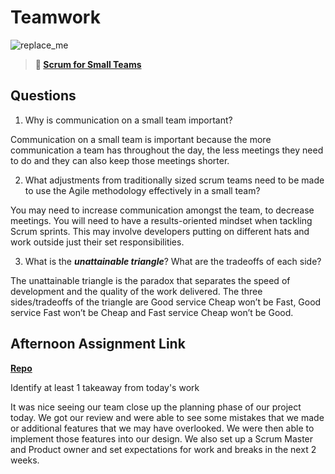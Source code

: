 # Teamwork

![replace_me](https://codeworks.blob.core.windows.net/public/assets/img/illustrations/placeholder.svg)

> **📖 [Scrum for Small Teams](https://codeworksacademy.com/fs-student-guide/resources/wk8-9/02-Scrum-For-Small-Teams)**

## Questions

1. Why is communication on a small team important?

Communication on a small team is important because the more communication a team has throughout the day, the less meetings they need to do and they can also keep those meetings shorter. 

2. What adjustments from traditionally sized scrum teams need to be made to use the Agile methodology effectively in a small team?

You may need to increase communication amongst the team, to decrease meetings. You will need to have a results-oriented mindset when tackling Scrum sprints. This may involve developers putting on different hats and work outside just their set responsibilities.

3. What is the ***unattainable triangle***? What are the tradeoffs of each side?

The unattainable triangle is the paradox that separates the speed of development and the quality of the work delivered. The three sides/tradeoffs of the triangle are Good service Cheap won’t be Fast, Good service Fast won’t be Cheap and Fast service Cheap won’t be Good.

## Afternoon Assignment Link

**[Repo](https://github.com/Alexmquan/<ASSIGNMENT_REPO>)**

Identify at least 1 takeaway from today's work

It was nice seeing our team close up the planning phase of our project today. We got our review and were able to see some mistakes that we made or additional features that we may have overlooked. We were then able to implement those features into our design. We also set up a Scrum Master and Product owner and set expectations for work and breaks in the next 2 weeks. 
